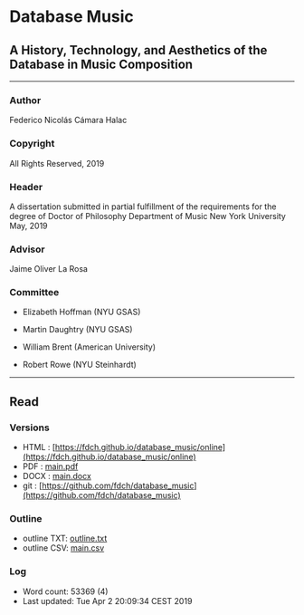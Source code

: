 
# Database Music

## A History, Technology, and Aesthetics of the Database in Music Composition

---

### Author
Federico Nicolás Cámara Halac

### Copyright
All Rights Reserved, 2019

### Header
A dissertation submitted in partial fulfillment of the requirements for the degree of Doctor of Philosophy Department of Music New York University May, 2019 
### Advisor
Jaime Oliver La Rosa

### Committee

- Elizabeth Hoffman (NYU GSAS)

- Martin Daughtry (NYU GSAS)

- William Brent (American University)

- Robert Rowe (NYU Steinhardt)

---

## Read

### Versions
- HTML : [https://fdch.github.io/database_music/online](https://fdch.github.io/database_music/online)
- PDF  : [main.pdf](output/main.pdf)
- DOCX : [main.docx](output/main.docx)
- git  : [https://github.com/fdch/database_music](https://github.com/fdch/database_music)

### Outline
- outline TXT: [outline.txt](output/outline.txt)
- outline CSV: [main.csv](output/main.csv)

### Log
- Word count: 53369 (4)
- Last updated: Tue Apr  2 20:09:34 CEST 2019
